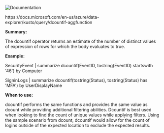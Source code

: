![Documentation](https://shields.io/badge/-Documentation-informational)
<p>
https://docs.microsoft.com/en-us/azure/data-explorer/kusto/query/dcountif-aggfunction

</p>

**Summary:**
<p>
The dcountif operator returns an estimate of the number of distinct values of expression of rows for which the body evaluates to true.
</p>

**Example:**
<p>
SecurityEvent | summarize dcountif(EventID, tostring(EventID) startswith '46') by Computer  <br>

SigninLogs | summarize dcountif(tostring(Status), tostring(Status) has 'MFA') by UserDisplayName <br>
</p>

**When to use:**
<p>
dcountif performs the same functions and provides the same value as dcount while providing additional filtering abilities. Dcountif is best used when looking to find the count of unique values while applying filters. Using the sample scenario from dcount, dcountif would allow for the count of logins outside of the expected location to exclude the expected results.
</p>
